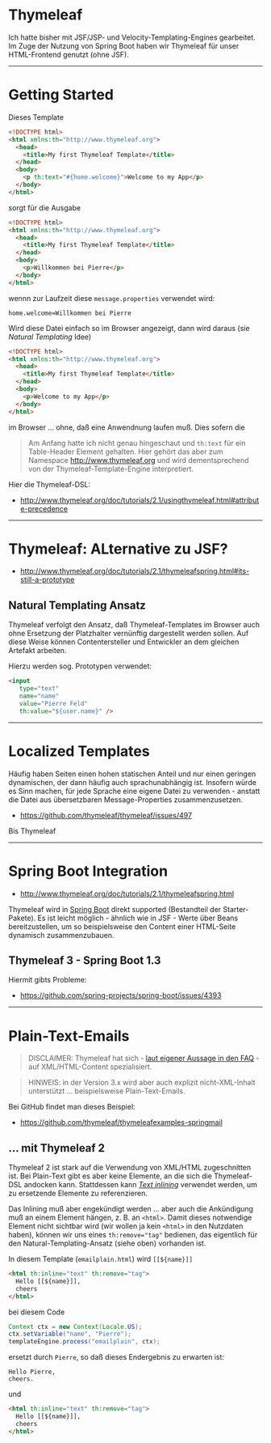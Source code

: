 # Thymeleaf
Ich hatte bisher mit JSF/JSP- und Velocity-Templating-Engines gearbeitet. Im Zuge der Nutzung von Spring Boot haben wir Thymeleaf für unser HTML-Frontend genutzt (ohne JSF).

---

# Getting Started
Dieses Template

```html
<!DOCTYPE html>
<html xmlns:th="http://www.thymeleaf.org">
  <head>
    <title>My first Thymeleaf Template</title>
  </head>
  <body>
    <p th:text="#{home.welcome}">Welcome to my App</p>
  </body>
</html>
```

sorgt für die Ausgabe 

```html
<!DOCTYPE html>
<html xmlns:th="http://www.thymeleaf.org">
  <head>
    <title>My first Thymeleaf Template</title>
  </head>
  <body>
    <p>Willkommen bei Pierre</p>
  </body>
</html>
```

wennn zur Laufzeit diese ``message.properties``  verwendet wird:

    home.welcome=Willkommen bei Pierre

Wird diese Datei einfach so im Browser angezeigt, dann wird daraus (sie *Natural Templating* Idee)

```html
<!DOCTYPE html>
<html xmlns:th="http://www.thymeleaf.org">
  <head>
    <title>My first Thymeleaf Template</title>
  </head>
  <body>
    <p>Welcome to my App</p>
  </body>
</html>
```

im Browser ... ohne, daß eine Anwendnung laufen muß. Dies
sofern die 



> Am Anfang hatte ich nicht genau hingeschaut und ``th:text`` für ein Table-Header Element gehalten. Hier gehört das aber zum Namespace http://www.thymeleaf.org und wird dementsprechend von der Thymeleaf-Template-Engine interpretiert.

Hier die Thymeleaf-DSL:
* http://www.thymeleaf.org/doc/tutorials/2.1/usingthymeleaf.html#attribute-precedence


---

# Thymeleaf: ALternative zu JSF?
* http://www.thymeleaf.org/doc/tutorials/2.1/thymeleafspring.html#its-still-a-prototype

## Natural Templating Ansatz
Thymeleaf verfolgt den Ansatz, daß Thymeleaf-Templates im Browser auch ohne Ersetzung der Platzhalter vernünftig dargestellt werden sollen. Auf diese Weise können Contentersteller und Entwickler an dem gleichen Artefakt arbeiten.

Hierzu werden sog. Prototypen verwendet:

```html
<input 
   type="text" 
   name="name" 
   value="Pierre Feld" 
   th:value="${user.name}" />
```

---

# Localized Templates
Häufig haben Seiten einen hohen statischen Anteil und nur einen geringen dynamischen, der dann häufig auch sprachunabhängig ist. Insofern würde es Sinn machen, für jede Sprache eine eigene Datei zu verwenden - anstatt die Datei aus übersetzbaren Message-Properties zusammenzusetzen.

* https://github.com/thymeleaf/thymeleaf/issues/497

Bis Thymeleaf 

---

# Spring Boot Integration
* http://www.thymeleaf.org/doc/tutorials/2.1/thymeleafspring.html

Thymeleaf wird in [Spring Boot](springBoot.md) direkt supported (Bestandteil der Starter-Pakete). Es ist leicht möglich - ähnlich wie in JSF - Werte über Beans bereitzustellen, um so beispielsweise den Content einer HTML-Seite dynamisch zusammenzubauen.

## Thymeleaf 3 - Spring Boot 1.3
Hiermit gibts Probleme:

* https://github.com/spring-projects/spring-boot/issues/4393

---

# Plain-Text-Emails
> DISCLAIMER: Thymeleaf hat sich - [laut eigener Aussage in den FAQ](http://www.thymeleaf.org/faq.html#compare-other-engines) - auf XML/HTML-Content spezialisiert.

> HINWEIS: in der Version 3.x wird aber auch explizit nicht-XML-Inhalt unterstützt ... beispielsweise Plain-Text-Emails.

Bei GitHub findet man dieses Beispiel:

* https://github.com/thymeleaf/thymeleafexamples-springmail

## ... mit Thymeleaf 2
Thymeleaf 2 ist stark auf die Verwendung von XML/HTML zugeschnitten ist. Bei Plain-Text gibt es aber keine Elemente, an die sich die Thymeleaf-DSL andocken kann. Stattdessen kann [*Text inlining*](http://www.thymeleaf.org/doc/tutorials/2.1/usingthymeleaf.html#text-inlining) verwendet werden, um zu ersetzende Elemente zu referenzieren. 

Das Inlining muß aber engekündigt werden ... aber auch die Ankündigung muß an einem Element hängen, z. B. an ``<html>``. Damit dieses notwendige Element nicht sichtbar wird (wir wollen ja kein ``<html>`` in den Nutzdaten haben), können wir uns eines ``th:remove="tag"`` bedienen, das eigentlich für den Natural-Templating-Ansatz (siehe oben) vorhanden ist.

In diesem Template (``emailplain.html``) wird ``[[${name}]]``

```html
<html th:inline="text" th:remove="tag">
  Hello [[${name}]],
  cheers
</html>
```

bei diesem Code

```java
Context ctx = new Context(Locale.US);
ctx.setVariable("name", "Pierre");
templateEngine.process("emailplain", ctx);    
```

ersetzt durch ``Pierre``, so daß dieses Endergebnis zu erwarten ist: 

    Hello Pierre,
    cheers.

und 

```html
<html th:inline="text" th:remove="tag">
  Hello [[${name}]],
  cheers
</html>
```

